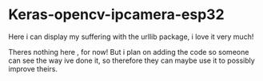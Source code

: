 # Keras-opencv-ipcamera-esp32
Here i can display my suffering with the  urllib package, i love it very much!


Theres nothing here , for now!
But i plan on adding the code so someone can see the way ive done it,
so therefore they can maybe use it to possibly improve theirs.
